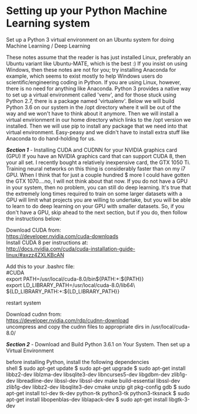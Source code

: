 # **Setting up your Python Machine Learning system**
Set up a Python 3 virtual environment on an Ubuntu system for doing Machine Learning / Deep Learning

These notes assume that the reader is has just installed Linux, preferably an Ubuntu variant like Ubuntu-MATE, which is the best :) If you insist on using Windows, then these notes are not for you; try installing Anaconda for example, which seems to exist mostly to help Windows users do scientific/engineering coding in Python. If you are using Linux, however, there is no need for anything like Anaconda. Python 3 provides a native way to set up a virtual environment called 'venv', and for those stuck using Python 2.7, there is a package named 'virtualenv'. Below we will build Python 3.6 on our system in the /opt directory where it will be out of the way and we won't have to think about it anymore. Then we will install a virtual envirionment in our home directory which links to the /opt version we installed. Then we will use pip to install any package that we need into that virtual environment. Easy-peasy and we didn't have to install extra stuff like Anaconda to do hand-holding for us.

**_Section 1_** - Installing CUDA and CUDNN for your NVIDIA graphics card (GPU)
If you have an NVIDIA graphics card that can support CUDA 8, then your all set. I recently bought a relatively inexpensive card, the GTX 1050 Ti. Training neural networks on this thing is considerably faster than on my i7 GPU. When I think that for just a couple hundred $ more I could have gotten the GTX 1070....no, I will not think about that now. If you do not have a GPU in your system, then no problem, you can still do deep learning. It's true that the extremely long times required to train on some larger datasets with a GPU will limit what projects you are willing to undertake, but you will be able to learn to do deep learning on your GPU with smaller datasets. So, if you don't have a GPU, skip ahead to the next section, but if you do, then follow the instructions below:

Download CUDA from:  
    https://developer.nvidia.com/cuda-downloads  
Install CUDA 8 per instructions at:    
    http://docs.nvidia.com/cuda/cuda-installation-guide-linux/#axzz4ZXLKBcAN  

Add this to your .bashrc file:  
  #CUDA  
  export PATH=/usr/local/cuda-8.0/bin${PATH:+:${PATH}}  
  export LD_LIBRARY_PATH=/usr/local/cuda-8.0/lib64\  
                           ${LD_LIBRARY_PATH:+:${LD_LIBRARY_PATH}}  

restart system

Download cudnn from:  
    https://developer.nvidia.com/rdp/cudnn-download  
uncompress and copy the cudnn files to appropriate dirs in /usr/local/cuda-8.0/  


**_Section 2_** - Download and Build Python 3.6.1 on Your System. Then set up a Virtual Environment  

before installing Python, install the following dependencies  
 shell $ sudo apt-get update
 $ sudo apt-get upgrade
 $ sudo apt-get install libbz2-dev liblzma-dev libsqlite3-dev libncurses5-dev libgdbm-dev zlib1g-dev libreadline-dev libssl-dev libssl-dev make build-essential libssl-dev zlib1g-dev libbz2-dev libsqlite3-dev cmake unzip git pkg-config gdb
 $ sudo apt-get install tcl-dev tk-dev python-tk python3-tk python3-tksnack
 $ sudo apt-get install libopenblas-dev liblapack-dev
 $ sudo apt-get install libgtk-3-dev
